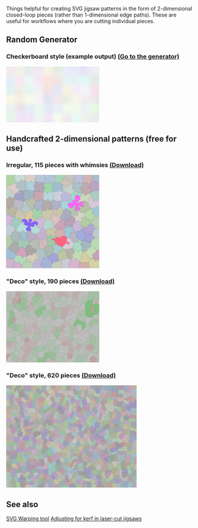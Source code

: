 Things helpful for creating SVG jigsaw patterns in the form of 2-dimensional closed-loop pieces (rather than 1-dimensional edge paths).  These are useful for workflows where you are cutting individual pieces.

## Random Generator

### Checkerboard style (example output) [(Go to the generator)](puzzleGenerator2-o.html)

<img src="demo-generated.svg" width="50%"/>

## Handcrafted 2-dimensional patterns (free for use)

### Irregular, 115 pieces with whimsies <a href="irregular-115.svg" download>(Download)</a>

<img src="irregular-115.svg" width="50%"/>

### "Deco" style, 190 pieces <a href="deco-190-pattern.svg" download>(Download)</a>

<img src="deco-190-pattern.svg" width="50%"/>

### "Deco" style, 620 pieces <a href="deco-620-pattern.svg" download>(Download)</a>

<img src="deco-620-pattern.svg" width="70%"/>

## See also

[SVG Warping tool](warp.html)
[Adjusting for kerf in laser-cut jigsaws](https://mchrisman.github.io/zero-kerf-laser-jigsaw/)
